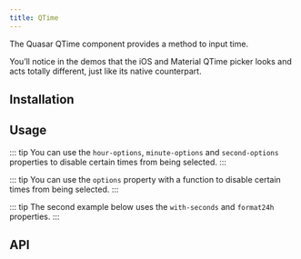 ```yaml
---
title: QTime
---
```


The Quasar QTime component provides a method to input time.

You’ll notice in the demos that the iOS and Material QTime picker looks and acts totally different, just like its native counterpart.

## Installation
<doc-installation components="QTime" />

## Usage
<doc-example title="Basic" file="QTime/Basic" />

<doc-example title="Landscape" file="QTime/Landscape" />

<doc-example title="Color" file="QTime/Color" />

<doc-example title="Text Color" file="QTime/TextColor" />

<doc-example title="Dark" file="QTime/Dark" dark />

<doc-example title="24h Format" file="QTime/Format24h" />

::: tip
You can use the `hour-options`, `minute-options` and `second-options` properties to disable certain times from being selected.
:::
<doc-example title="Options (properties)" file="QTime/OptionsProperties" />

::: tip
You can use the `options` property with a function to disable certain times from being selected.
:::
<doc-example title="Options (function)" file="QTime/OptionsFunction" />

<doc-example title="Now Button" file="QTime/NowBtn" />

<doc-example title="With Seconds" file="QTime/WithSeconds" />

<doc-example title="Disable" file="QTime/Disable" />

<doc-example title="Readonly" file="QTime/Readonly" />

::: tip
The second example below uses the `with-seconds` and `format24h` properties.
:::
<doc-example title="Input" file="QTime/Input" />

## API
<doc-api file="QTime" />
